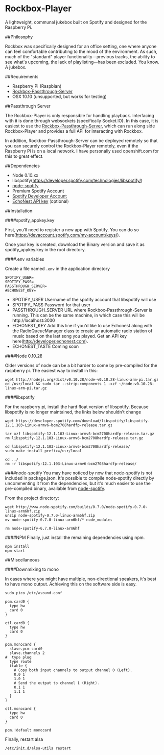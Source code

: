 # Rockbox-Player

A lightweight, communal jukebox built on Spotify and designed for the Raspberry Pi.

##Philosophy

Rockbox was specifically designed for an office setting, one where anyone can feel comfortable contributing to the mood of the environment. As such, much of the "standard" player functionality—previous tracks, the ability to see what's upcoming, the lack of playlisting—has been excluded. You know. A jukebox. 

##Requirements
- Raspberry PI (Raspbian)
- [Rockbox-Passthrough-Server](https://github.com/jonreiling/Rockbox-Passthrough-Server)
- OSX 10.10 (unsupported, but works for testing)

##Passthrough Server

The Rockbox-Player is only responsible for handling playback. Interfacing with it is done through websockets (specifically Socket.IO). In this case, it is easiest to use the [Rockbox-Passthrough-Server](https://github.com/jonreiling/Rockbox-Passthrough-Server), which can run along side Rockbox-Player and provides a full API for interacting with Rockbox.

In addition, Rockbox-Passthrough-Server can be deployed remotely so that you can securely control the Rockbox-Player remotely, even if the Raspberry Pi is on a local network. I have personally used openshift.com for this to great effect.

##Dependencies
- Node 0.10.xx 
- libspotify(https://developer.spotify.com/technologies/libspotify/)
- [node-spotify](http://www.node-spotify.com)
- Premium Spotify Account
- [Spotify Developer Account](https://developer.spotify.com)
- [EchoNest API key](http://developer.echonest.com) (optional)

##Installation

####spotify_appkey.key

First, you'll need to register a new app with Spotify. You can do so here(https://devaccount.spotify.com/my-account/keys/).

Once your key is created, download the Binary version and save it as spotify_appkey.key in the root directory.

####.env variables

Create a file named `.env` in the application directory

```
SPOTIFY_USER=
SPOTIFY_PASS=
PASSTHROUGH_SERVER=
#ECHONEST_KEY=
```

- SPOTIFY_USER Username of the spotify account that libspotify will use
- SPOTIFY_PASS Password for that user
- PASSTHROUGH_SERVER URL where Rockbox-Passthrough-Server is running. This can be the same machine, in which case this will be http://localhost:3000
- ECHONEST_KEY Add this line if you'd like to use Echonest along with the RadioQueueManager class to create an automatic radio station of music based on the last song you played. Get an API key here(http://developer.echonest.com).
- ECHONEST_TASTE Coming soon

####Node 0.10.28

Older versions of node can be a bit harder to come by pre-compiled for the raspberry pi. The easiest way to install in this:
```
wget http://nodejs.org/dist/v0.10.28/node-v0.10.28-linux-arm-pi.tar.gz
cd /usr/local && sudo tar --strip-components 1 -xzf ~/node-v0.10.28-linux-arm-pi.tar.gz
```

####libspotify

For the raspberry pi, install the hard float version of libspotify. Because libspotify is no longer maintained, the links below shouldn't change

```
wget https://developer.spotify.com/download/libspotify/libspotify-12.1.103-Linux-armv6-bcm2708hardfp-release.tar.gz

tar xzf libspotify-12.1.103-Linux-armv6-bcm2708hardfp-release.tar.gz 
rm libspotify-12.1.103-Linux-armv6-bcm2708hardfp-release.tar.gz

cd libspotify-12.1.103-Linux-armv6-bcm2708hardfp-release/
sudo make install prefix=/usr/local 

cd ../
rm -r libspotify-12.1.103-Linux-armv6-bcm2708hardfp-release/
```

####node-spotify
You may have noticed by now that node-spotify is not included in package.json. It's possible to compile node-spotify directly by uncommenting it from the dependencies, but it's much easier to use the pre-compiled binary, available from [node-spotify](http://www.node-spotify.com). 

From the project directory:
```
wget http://www.node-spotify.com/builds/0.7.0/node-spotify-0.7.0-linux-arm6hf.zip
unzip node-spotify-0.7.0-linux-arm6hf.zip
mv node-spotify-0.7.0-linux-arm6hf/* node_modules

rm node-spotify-0.7.0-linux-arm6hf
```

####NPM
Finally, just install the remaining dependencies using npm.

```
npm install
npm start
```

##Miscellaneous

####Downmixing to mono

In cases where you might have multiple, non-directional speakers, it's best to have mono output. Achieving this on the software side is easy. 

```
sudo pico /etc/asound.conf
```

```
pcm.card0 {
  type hw
  card 0
}

ctl.card0 {
  type hw
  card 0
}

pcm.monocard {
  slave.pcm card0
  slave.channels 2
#  type plug
  type route
  ttable {
    # Copy both input channels to output channel 0 (Left).
    0.0 1
    1.0 1
    # Send the output to channel 1 (Right).
    0.1 1
    1.1 1
  }
}

ctl.monocard {
  type hw
  card 0
}

pcm.!default monocard
```
Finally, restart alsa
```
/etc/init.d/alsa-utils restart
```
